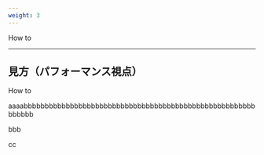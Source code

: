 ```yaml
---
weight: 3
---
```


<!-- : .text-data -->How to


---
<!--: .slide-top-->

## 見方（パフォーマンス視点）
<!-- : .text-intro -->How to


aaaabbbbbbbbbbbbbbbbbbbbbbbbbbbbbbbbbbbbbbbbbbbbbbbbbbbbbbbbbbbbb

bbb

cc
